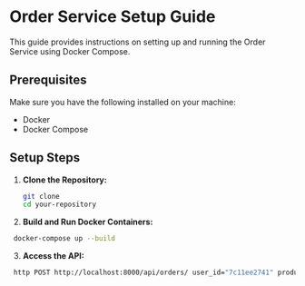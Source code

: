 # Order Service Setup Guide

This guide provides instructions on setting up and running the Order Service using Docker Compose.

## Prerequisites

Make sure you have the following installed on your machine:

- Docker
- Docker Compose

## Setup Steps

1. **Clone the Repository:**
   ```bash
   git clone 
   cd your-repository


2. **Build and Run Docker Containers:**
  ```bash
   docker-compose up --build
   ```
3. **Access the API:**
  ```bash
   http POST http://localhost:8000/api/orders/ user_id="7c11ee2741" product_code="veggie-box"
  ```
